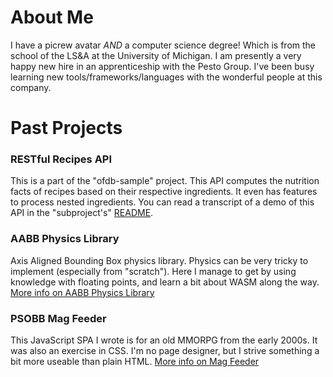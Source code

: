 # About Me
I have a picrew avatar *AND* a computer science degree! Which is from the school of the LS&A at the University of Michigan. I am presently a very happy new hire in an apprenticeship with the Pesto Group. I've been busy learning new tools/frameworks/languages with the wonderful people at this company.

# Past Projects

### RESTful Recipes API
This is a part of the "ofdb-sample" project. This API computes the nutrition facts of recipes based on their respective ingredients. It even has features to process nested ingredients. You can read a transcript of a demo of this API in the "subproject's" [README](https://github.com/ariajanke/ofdb-sample/blob/main/recipe-api/README.md#user-content-demo).

### AABB Physics Library
Axis Aligned Bounding Box physics library. Physics can be very tricky to implement (especially from "scratch"). Here I manage to get by using knowledge with floating points, and learn a bit about WASM along the way.
[More info on AABB Physics Library](https://github.com/ariajanke/aabbtdp)

### PSOBB Mag Feeder
This JavaScript SPA I wrote is for an old MMORPG from the early 2000s. It was also an exercise in CSS. I'm no page designer, but I strive something a bit more useable than plain HTML.
[More info on Mag Feeder](https://github.com/ariajanke/mag-feeder)
